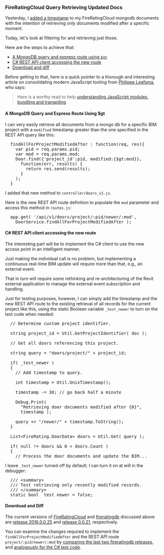 <head>
<title>The 3D Web Coder</title>
<meta http-equiv="Content-Type" content="text/html; charset=utf-8"/>
<link rel="stylesheet" type="text/css" href="3dwc.css"/>
<script src="run_prettify.js" type="text/javascript"></script>
<!--
<script src="https://google-code-prettify.googlecode.com/svn/loader/run_prettify.js" type="text/javascript"></script>
-->
</head>

<!---

FireRatingCloud Query Retrieving Updated Docs #3dwebcoder #revitapi #3dweb @AutodeskForge #nodejs @expressjs

Yesterday, I added a timestamp to my FireRatingCloud mongodb documents with the intention of retrieving only documents modified after a specific moment. Today, let's look at filtering for and retrieving just those. Here are the steps to achieve that
&ndash; A MongoDB query and express route using <code>$gt</code>
&ndash; C# REST API client accessing the new route
&ndash; Download and diff...

-->


### FireRatingCloud Query Retrieving Updated Docs

Yesterday, I [added a timestamp](http://the3dwebcoder.typepad.com/blog/2016/04/fireratingcloud-document-modification-timestamp.html) to
my FireRatingCloud mongodb documents with the intention of retrieving only documents modified after a specific moment.

Today, let's look at filtering for and retrieving just those.

Here are the steps to achieve that:

- [A MongoDB query and express route using `$gt`](#2)
- [C# REST API client accessing the new route](#3)
- [Download and diff](#4)

Before getting to that, here is a quick pointer to a thorough and interesting article on consolidating modern JavaScript tooling from [Philippe Leefsma](http://adndevblog.typepad.com/cloud_and_mobile/philippe-leefsma.html), who says:

> Here is a worthy read to
help [understanding JavaScript modules, bundling and  transpiling](http://www.sitepoint.com/javascript-modules-bundling-transpiling).


#### <a name="2"></a>A MongoDB Query and Express Route Using $gt

I can very easily retrieve all documents from a mongo db for a specific BIM project with a `modified` timestamp greater than the one specified in the REST API query like this:

<pre class="prettyprint">
  findAllForProjectModifiedAfter : function(req, res){
    var pid = req.params.pid;
    var mod = req.params.mod;
    Door.find({'project_id':pid, modified:{$gt:mod}},
      function(err, results) {
        return res.send(results);
      }
    );
  }
</pre>

I added that new method to `controller/doors_v1.js`.

Here is the new REST API route definition to populate the `mod` parameter and access this method in `routes.js`:

<pre class="prettyprint">
  app.get( '/api/v1/doors/project/:pid/newer/:mod',
    DoorService.findAllForProjectModifiedAfter );
</pre>


#### <a name="3"></a>C&#35; REST API client accessing the new route

The interesting part will be to implement the C# client to use the new access point in an intelligent manner.

Just making the individual call is no problem, but implementing a continuous real-time BIM update will require more than that, e.g., an external event.

That in turn will require some rethinking and re-architecturing of the Revit external application to manage the external event subscription and handling.

Just for testing purposes, however, I can simply add the timestamp and the new REST API route to the existing retrieval of all records for the current project like this, using the static Boolean variable `_test_newer` to turn on the test code when needed:

<pre class="code">
&nbsp; <span class="green">// Determine custom project identifier.</span>
&nbsp;
&nbsp; <span class="blue">string</span> project_id = <span class="teal">Util</span>.GetProjectIdentifier( doc );
&nbsp;
&nbsp; <span class="green">// Get all doors referencing this project.</span>
&nbsp;
&nbsp; <span class="blue">string</span> query = <span class="maroon">&quot;doors/project/&quot;</span> + project_id;
&nbsp;
&nbsp; <span class="blue">if</span>( _test_newer )
&nbsp; {
&nbsp; &nbsp; <span class="green">// Add timestamp to query.</span>
&nbsp;
&nbsp; &nbsp; <span class="blue">int</span> timestamp = <span class="teal">Util</span>.UnixTimestamp();
&nbsp;
&nbsp; &nbsp; timestamp -= 30; <span class="green">// go back half a minute</span>
&nbsp;
&nbsp; &nbsp; <span class="teal">Debug</span>.Print(
&nbsp; &nbsp; &nbsp; <span class="maroon">&quot;Retrieving door documents modified after {0}&quot;</span>,
&nbsp; &nbsp; &nbsp; timestamp );
&nbsp;
&nbsp; &nbsp; query += <span class="maroon">&quot;/newer/&quot;</span> + timestamp.ToString();
&nbsp; }
&nbsp;
&nbsp; <span class="teal">List</span>&lt;FireRating.<span class="teal">DoorData</span>&gt; doors = <span class="teal">Util</span>.Get( query );
&nbsp;
&nbsp; <span class="blue">if</span>( <span class="blue">null</span> != doors &amp;&amp; 0 &lt; doors.Count )
&nbsp; {
&nbsp; &nbsp; <span class="green">// Process the door documents and update the BIM...</span>
</pre>

I leave `_test_newer` turned off by default;
I can turn it on at will in the debugger:

<pre class="code">
&nbsp; <span class="gray">///</span><span class="green"> </span><span class="gray">&lt;summary&gt;</span>
&nbsp; <span class="gray">///</span><span class="green"> Test retrieving only recently modified records.</span>
&nbsp; <span class="gray">///</span><span class="green"> </span><span class="gray">&lt;/summary&gt;</span>
&nbsp; <span class="blue">static</span> <span class="blue">bool</span> _test_newer = <span class="blue">false</span>;
</pre>


#### <a name="6"></a>Download and Diff

The current versions
of [FireRatingCloud](https://github.com/jeremytammik/FireRatingCloud)
and [fireratingdb](https://github.com/jeremytammik/firerating) discussed above
are [release 2016.0.0.25](https://github.com/jeremytammik/FireRatingCloud/releases/tag/2016.0.0.25)
and [release 0.0.21](https://github.com/jeremytammik/firerating/releases/tag/0.0.21),
respectively.

You can examine the changes required to implement the `findAllForProjectModifiedAfter` and the REST API route `project/:pid/newer/:mod`
by [comparing the last two fireratingdb releases](https://github.com/jeremytammik/firerating/compare/0.0.20...0.0.21),
and [analogously for the C# test code](https://github.com/jeremytammik/FireRatingCloud/compare/2016.0.0.24...2016.0.0.25).
